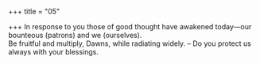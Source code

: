 +++
title = "05"

+++
In response to you those of good thought have awakened today—our  bounteous (patrons) and we (ourselves).  
Be fruitful and multiply, Dawns, while radiating widely. – Do you protect  us always with your blessings.  